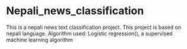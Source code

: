 # Nepali_news_classification
This is a nepali news text classification project. This project is based on nepali language.
Algorithm used:
Logistic regression(), a supervised machine learning algorithm
